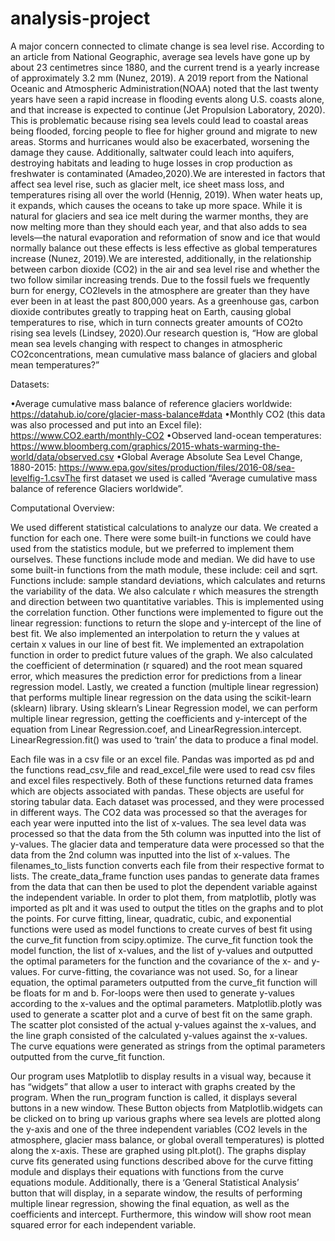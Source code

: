 # analysis-project
A major concern connected to climate change is sea level rise.  According to an article from National Geographic, average sea levels have gone up by about 23 centimetres since 1880,  and the current trend is a yearly increase of approximately 3.2 mm (Nunez, 2019).  A 2019 report from the National Oceanic and Atmospheric Administration(NOAA) noted that the last twenty years have seen a rapid increase in flooding events along U.S. coasts alone, and that  increase  is  expected  to  continue  (Jet  Propulsion  Laboratory,  2020).   This  is  problematic  because  rising  sea levels could lead to coastal areas being flooded, forcing people to flee for higher ground and migrate to new areas.  Storms and hurricanes would also be exacerbated, worsening the damage they cause.  Additionally, saltwater could leach into aquifers, destroying habitats and leading to huge losses in crop production as freshwater is contaminated (Amadeo,2020).We are interested in factors that affect sea level rise, such as glacier melt, ice sheet mass loss, and temperatures rising all over the world (Hennig, 2019).  When water heats up, it expands, which causes the oceans to take up more space.  While it is natural for glaciers and sea ice melt during the warmer months, they are now melting more than they should each year, and that also adds to sea levels—the natural evaporation and reformation of snow and ice that would normally balance out these effects is less effective as global temperatures increase (Nunez, 2019).We are interested, additionally, in the relationship between carbon dioxide (CO2) in the air and sea level rise and whether the two follow similar increasing trends.  Due to the fossil fuels we frequently burn for energy, CO2levels in the atmosphere are greater than they have ever been in at least the past 800,000 years.  As a greenhouse gas, carbon dioxide contributes greatly to trapping heat on Earth, causing global temperatures to rise, which in turn connects greater amounts of CO2to rising sea levels (Lindsey, 2020).Our research question is, “How are global mean sea levels changing with respect to changes in atmospheric CO2concentrations, mean cumulative mass balance of glaciers and global mean temperatures?” 

Datasets:

•Average cumulative mass balance of reference glaciers worldwide: https://datahub.io/core/glacier-mass-balance#data
•Monthly CO2 (this data was also processed and put into an Excel file):  https://www.CO2.earth/monthly-CO2
•Observed land-ocean temperatures: https://www.bloomberg.com/graphics/2015-whats-warming-the-world/data/observed.csv
•Global  Average  Absolute  Sea  Level  Change,  1880-2015:   https://www.epa.gov/sites/production/files/2016-08/sea-levelfig-1.csvThe first dataset we used is called “Average cumulative mass balance of reference Glaciers worldwide”.  

Computational Overview:

We used different statistical calculations to analyze our data.  We created a function for each one.  There were some built-in functions we could have used from the statistics module, but we preferred to implement them ourselves. These functions include mode and median.  We did have to use some built-in functions from the math module, these include:  ceil and sqrt.  Functions include:  sample standard deviations, which calculates and returns the variability of the data.  We also calculate r which measures the strength and direction between two quantitative variables.  This is implemented using the correlation function.  Other functions were implemented to figure out the linear regression: functions to return the slope and y-intercept of the line of best fit.  We also implemented an interpolation to return the  y  values  at  certain  x  values  in  our  line  of  best  fit.   We  implemented  an  extrapolation  function  in  order  to predict future values of the graph.  We also calculated the coefficient of determination (r squared) and the root mean squared error, which measures the prediction error for predictions from a linear regression model.  Lastly, we created a  function  (multiple linear regression)  that  performs  multiple  linear  regression  on  the  data  using  the  scikit-learn  (sklearn) library.  Using sklearn’s Linear Regression model, we can perform multiple linear regression, getting the coefficients and y-intercept of the equation from Linear Regression.coef, and LinearRegression.intercept.  LinearRegression.fit() was used to ‘train’ the data to produce a final model. 

Each  file  was  in  a  csv  file  or  an  excel  file.   Pandas  was  imported  as  pd  and  the  functions  read_csv_file  and read_excel_file were used to read csv files and excel files respectively.  Both of these functions returned data frames which  are  objects  associated  with  pandas.   These  objects  are  useful  for  storing  tabular  data.   Each  dataset  was processed, and they were processed in different ways.  The CO2 data was processed so that the averages for each year were inputted into the list of x-values.  The sea level data was processed so that the data from the 5th column was inputted into the list of y-values.  The glacier data and temperature data were processed so that the data from the 2nd column was inputted into the list of x-values. The filenames_to_lists  function  converts  each  file  from  their  respective  format  to  lists.   The  create_data_frame function uses pandas to generate data frames from the data that can then be used to plot the dependent variable against the independent variable.  In order to plot them, from matplotlib, plotly was imported as plt and it was used to output the titles on the graphs and to plot the points. For curve fitting, linear, quadratic, cubic, and exponential functions were used as model functions to create curves of best fit using the curve_fit function from scipy.optimize. The curve_fit function took the model function, the list of x-values, and the list of y-values and outputted the optimal parameters for the function and the covariance of the x- and y-values.  For curve-fitting, the covariance was not used.  So, for a linear equation, the optimal parameters outputted  from  the  curve_fit  function  will  be  floats  for  m  and  b.   For-loops  were  then  used  to  generate  y-values according to the x-values and the optimal parameters.  Matplotlib.plotly was used to generate a scatter plot and a curve of best fit on the same graph.  The scatter plot consisted of the actual y-values against the x-values, and the line graph consisted of the calculated y-values against the x-values.  The curve equations were generated as strings from the optimal parameters outputted from the curve_fit function.

Our program uses Matplotlib to display results in a visual way,  because it has “widgets” that allow a user to interact with graphs created by the program.  When the run_program function is called, it displays several buttons in a new window.  These Button objects from Matplotlib.widgets can be clicked on to bring up various graphs where sea levels are plotted along the y-axis and one of the three independent variables (CO2 levels in the atmosphere, glacier mass balance, or global overall temperatures) is plotted along the x-axis.  These are graphed using plt.plot().  The graphs display curve fits generated using functions described above for the curve fitting module and displays their equations  with  functions  from  the  curve equations  module.   Additionally,  there  is  a  ‘General  Statistical  Analysis’ button that will display, in a separate window, the results of performing multiple linear regression, showing the final equation, as well as the coefficients and intercept.  Furthermore, this window will show root mean squared error for each independent variable.
